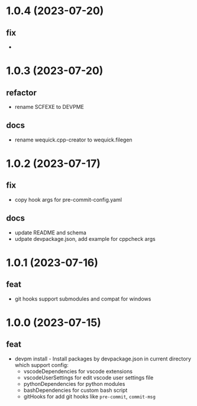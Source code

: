 # 1.0.4 (2023-07-20)
## fix
* 

# 1.0.3 (2023-07-20)
## refactor
* rename SCFEXE to DEVPME
## docs
* rename wequick.cpp-creator to wequick.filegen

# 1.0.2 (2023-07-17)
## fix
* copy hook args for pre-commit-config.yaml
## docs
* update README and schema
* udpate devpackage.json, add example for cppcheck args

# 1.0.1 (2023-07-16)
## feat
* git hooks support submodules and compat for windows


# 1.0.0 (2023-07-15)
## feat
* devpm install - Install packages by devpackage.json in current directory which support config:
  - vscodeDependencies for vscode extensions
  - vscodeUserSettings for edit vscode user settings file
  - pythonDependencies for python modules
  - bashDependencies for custom bash script
  - gitHooks for add git hooks like `pre-commit`, `commit-msg`